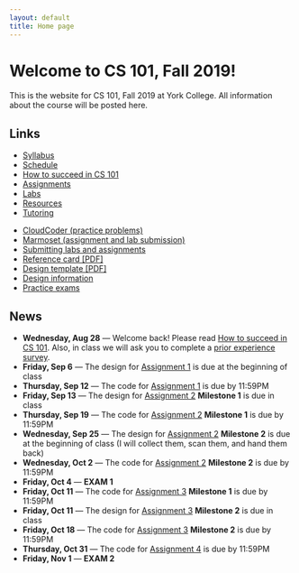 ```yaml
---
layout: default
title: Home page
---
```


# Welcome to CS 101, Fall 2019!

This is the website for CS 101, Fall 2019 at York College.
All information about the course will be posted here.

## Links

<div class="multicol">
<div>
<ul class="multicol-links">
  <li><a href="syllabus.html">Syllabus</a></li>
  <li><a href="schedule.html">Schedule</a></li>
  <li><a href="success.html">How to succeed in CS 101</a></li>
  <li><a href="assign/index.html">Assignments</a></li>
  <li><a href="labs/index.html">Labs</a></li>
  <li><a href="resources.html">Resources</a></li>
  <li><a href="tutoring.html">Tutoring</a></li>
</ul>
</div>
<div>
<ul class="multicol-links">
  <li><a href="https://cs.ycp.edu/cloudcoder">CloudCoder (practice problems)</a></li>
  <li><a href="https://cs.ycp.edu/marmoset">Marmoset (assignment and lab submission)</a></li>
  <li><a href="submitting.html">Submitting labs and assignments</a></li>
  <li><a href="refcard.pdf">Reference card [PDF]</a></li>
  <li><a href="design-template.pdf">Design template [PDF]</a></li>
  <li><a href="design/index.html">Design information</a></li>
  <li><a href="practice/index.html">Practice exams</a></li>

<!-- 
  <li><a href="examples/index.html">Code examples</a></li>
  
-->  
</ul>
</div>
</div>

## News
* **Wednesday, Aug 28** &mdash; Welcome back!  Please read [How to succeed in CS 101](success.html).  Also, in class we will ask you to complete a [prior experience survey](https://goo.gl/forms/zzfjES8HZK9TEthK2).
* **Friday, Sep 6** &mdash; The design for [Assignment 1](assign/assign01.html) is due at the beginning of class 
* **Thursday, Sep 12** &mdash; The code for [Assignment 1](assign/assign01.html) is due by 11:59PM
* **Friday, Sep 13** &mdash; The design for [Assignment 2](assign/assign02.html) **Milestone 1** is due in class
* **Thursday, Sep 19** &mdash; The code for [Assignment 2](assign/assign02.html) **Milestone 1** is due by 11:59PM
* **Wednesday, Sep 25** &mdash; The design for [Assignment 2](assign/assign02.html) **Milestone 2** is due at the beginning of class (I will collect them, scan them, and hand them back)
* **Wednesday, Oct 2** &mdash; The code for [Assignment 2](assign/assign02.html) **Milestone 2** is due by 11:59PM
* **Friday, Oct 4** &mdash; **EXAM 1**
* **Friday, Oct 11** &mdash; The code for [Assignment 3](assign/assign03.html) **Milestone 1** is due by 11:59PM
* **Friday, Oct 11** &mdash; The design for [Assignment 3](assign/assign03.html) **Milestone 2** is due in class
* **Friday, Oct 18** &mdash; The code for [Assignment 3](assign/assign03.html) **Milestone 2** is due by 11:59PM
* **Thursday, Oct 31** &mdash; The code for [Assignment 4](assign/assign04.html) is due by 11:59PM
* **Friday, Nov 1** &mdash; **EXAM 2**

<!-- future news - dates need updated for the Fall

* **Friday, Nov 15** &mdash; [Assignment 5](assign/assign05.html) is due by 11:59PM
* **Tuesday, Nov 26** &mdash; The code for [Assignment 6](assign/assign06.html) **Milestone 1** is due by 11:59PM
* **Wednesday, Nov 27** &mdash; **NO CLASS - THANKSGIVING BREAK**
* **Friday, Nov 29**  &mdash; **NO CLASS - THANKSGIVING BREAK**
* **Friday, Dec 6** &mdash; The code for [Assignment 6](assign/assign06.html) **Milestone 2** is due by 11:59PM
* **Friday, Dec 6** &mdash; **EXAM 3**
* **Friday, Dec 13** &mdash; **FINAL EXAM**

-->

<!-- vim:set wrap: -->
<!-- vim:set linebreak: -->
<!-- vim:set nolist: -->
